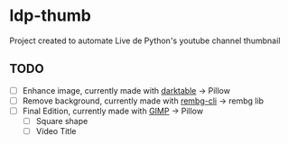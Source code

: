 # ldp-thumb

Project created to automate Live de Python's youtube channel thumbnail

## TODO

- [ ] Enhance image, currently made with [darktable](https://www.darktable.org/) -> Pillow
- [ ] Remove background, currently made with [rembg-cli]((https://pypi.org/project/rembg/)) -> rembg lib
- [ ] Final Edition, currently made with [GIMP](https://www.gimp.org/) -> Pillow
  - [ ] Square shape
  - [ ] Vídeo Title
